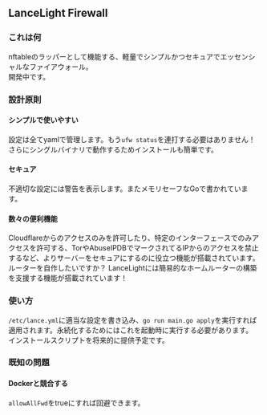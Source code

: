 ## LanceLight Firewall

### これは何
nftableのラッパーとして機能する、軽量でシンプルかつセキュアでエッセンシャルなファイアウォール。  
開発中です。


### 設計原則

#### シンプルで使いやすい
設定は全てyamlで管理します。もう`ufw status`を連打する必要はありません！  
さらにシングルバイナリで動作するためインストールも簡単です。

#### セキュア
不適切な設定には警告を表示します。またメモリセーフなGoで書かれています。

#### 数々の便利機能
Cloudflareからのアクセスのみを許可したり、特定のインターフェースでのみアクセスを許可する、TorやAbuseIPDBでマークされてるIPからのアクセスを禁止するなど、よりサーバーをセキュアにするのに役立つ機能が搭載されています。  
ルーターを自作したいですか？ LanceLightには簡易的なホームルーターの構築を支援する機能が搭載されています！  


### 使い方
`/etc/lance.yml`に適当な設定を書き込み、`go run main.go apply`を実行すれば適用されます。永続化するためにはこれを起動時に実行する必要があります。  
インストールスクリプトを将来的に提供予定です。


### 既知の問題

#### Dockerと競合する
`allowAllFwd`をtrueにすれば回避できます。

